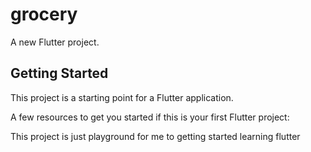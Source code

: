 # grocery

A new Flutter project.

## Getting Started

This project is a starting point for a Flutter application.

A few resources to get you started if this is your first Flutter project:

This project is just playground for me to getting started learning flutter